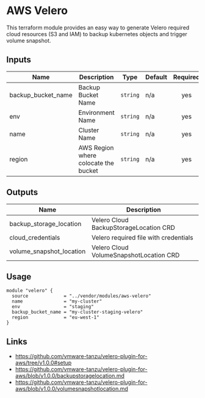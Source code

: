 # AWS Velero

This terraform module provides an easy way to generate Velero required cloud resources (S3 and IAM) to backup
kubernetes objects and trigger volume snapshot.

## Inputs

| Name                 | Description                          | Type     | Default | Required |
| -------------------- | ------------------------------------ | -------- | ------- | :------: |
| backup\_bucket\_name | Backup Bucket Name                   | `string` | n/a     |   yes    |
| env                  | Environment Name                     | `string` | n/a     |   yes    |
| name                 | Cluster Name                         | `string` | n/a     |   yes    |
| region               | AWS Region where colocate the bucket | `string` | n/a     |   yes    |

## Outputs

| Name                       | Description                             |
| -------------------------- | --------------------------------------- |
| backup\_storage\_location  | Velero Cloud BackupStorageLocation CRD  |
| cloud\_credentials         | Velero required file with credentials   |
| volume\_snapshot\_location | Velero Cloud VolumeSnapshotLocation CRD |

## Usage

```hcl
module "velero" {
  source             = "../vendor/modules/aws-velero"
  name               = "my-cluster"
  env                = "staging"
  backup_bucket_name = "my-cluster-staging-velero"
  region             = "eu-west-1"
}
```

## Links

- https://github.com/vmware-tanzu/velero-plugin-for-aws/tree/v1.0.0#setup
- https://github.com/vmware-tanzu/velero-plugin-for-aws/blob/v1.0.0/backupstoragelocation.md
- https://github.com/vmware-tanzu/velero-plugin-for-aws/blob/v1.0.0/volumesnapshotlocation.md
